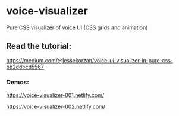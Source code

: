 # voice-visualizer
Pure CSS visualizer of voice UI (CSS grids and animation)

## Read the tutorial: 
https://medium.com/@jessekorzan/voice-ui-visualizer-in-pure-css-bb2ddbcd5567

### Demos:

https://voice-visualizer-001.netlify.com/ 

https://voice-visualizer-002.netlify.com/
